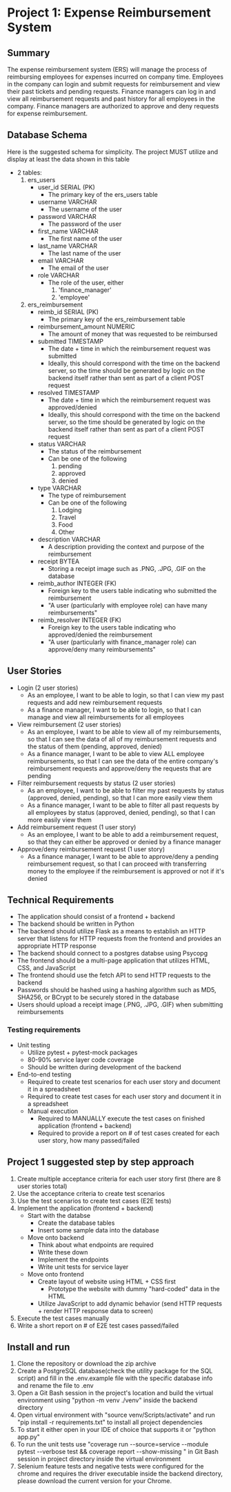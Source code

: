 # Project 1: Expense Reimbursement System

## Summary
The expense reimbursement system (ERS) will manage the process of reimbursing employees for expenses incurred on company time. Employees in the company can login and submit requests for reimbursement and view their past tickets and pending requests. Finance managers can log in and view all reimbursement requests and past history for all employees in the company. Finance managers are authorized to approve and deny requests for expense reimbursement.

## Database Schema
Here is the suggested schema for simplicity. The project MUST utilize and display at least the data shown in this table

* 2 tables:
    1. ers_users
        - user_id SERIAL (PK)   
            - The primary key of the ers_users table
        - username VARCHAR
            - The username of the user
        - password VARCHAR
            - The password of the user
        - first_name VARCHAR
            - The first name of the user
        - last_name VARCHAR
            - The last name of the user
        - email VARCHAR
            - The email of the user
        - role VARCHAR
            - The role of the user, either
                1. 'finance_manager'
                2. 'employee'
    2. ers_reimbursement
        - reimb_id SERIAL (PK)
            - The primary key of the ers_reimbursement table
        - reimbursement_amount NUMERIC
            - The amount of money that was requested to be reimbursed
        - submitted TIMESTAMP
            - The date + time in which the reimbursement request was submitted
            - Ideally, this should correspond with the time on the backend server, so the time should be generated by logic on the backend itself rather than sent as part of a client POST request
        - resolved TIMESTAMP
            - The date + time in which the reimbursement request was approved/denied
            - Ideally, this should correspond with the time on the backend server, so the time should be generated by logic on the backend itself rather than sent as part of a client POST request
        - status VARCHAR
            - The status of the reimbursement
            - Can be one of the following
                1. pending
                2. approved
                3. denied
        - type VARCHAR
            - The type of reimbursement
            - Can be one of the following
                1. Lodging
                2. Travel
                3. Food
                4. Other
        - description VARCHAR
            - A description providing the context and purpose of the reimbursement
        - receipt BYTEA
            - Storing a receipt image such as .PNG, .JPG, .GIF on the database
        - reimb_author INTEGER (FK)
            - Foreign key to the users table indicating who submitted the reimbursement
            - "A user (particularly with employee role) can have many reimbursements"
        - reimb_resolver INTEGER (FK)
            - Foreign key to the users table indicating who approved/denied the reimbursement
            - "A user (particularly with finance_manager role) can approve/deny many reimbursements"

## User Stories
* Login (2 user stories)
    - As an employee, I want to be able to login, so that I can view my past requests and add new reimbursement requests
    - As a finance manager, I want to be able to login, so that I can manage and view all reimbursements for all employees
* View reimbursement (2 user stories)
    - As an employee, I want to be able to view all of my reimbursements, so that I can see the data of all of my reimbursement requests and the status of them (pending, approved, denied)
    - As a finance manager, I want to be able to view ALL employee reimbursements, so that I can see the data of the entire company's reimbursement requests and approve/deny the requests that are pending
* Filter reimbursement requests by status (2 user stories)
    - As an employee, I want to be able to filter my past requests by status (approved, denied, pending), so that I can more easily view them
    - As a finance manager, I want to be able to filter all past requests by all employees by status (approved, denied, pending), so that I can more easily view them
* Add reimbursement request (1 user story)
    - As an employee, I want to be able to add a reimbursement request, so that they can either be approved or denied by a finance manager
* Approve/deny reimbursement request (1 user story)
    - As a finance manager, I want to be able to approve/deny a pending reimbursement request, so that I can proceed with transferring money to the employee if the reimbursement is approved or not if it's denied

## Technical Requirements
- The application should consist of a frontend + backend
- The backend should be written in Python
- The backend should utilize Flask as a means to establish an HTTP server that listens for HTTP requests from the frontend and provides an appropriate HTTP response
- The backend should connect to a postgres databse using Psycopg
- The frontend should be a multi-page application that utilizes HTML, CSS, and JavaScript
- The frontend should use the fetch API to send HTTP requests to the backend
- Passwords should be hashed using a hashing algorithm such as MD5, SHA256, or BCrypt to be securely stored in the database
- Users should upload a receipt image (.PNG, .JPG, .GIF) when submitting reimbursements

### Testing requirements
- Unit testing
    - Utilize pytest + pytest-mock packages
    - 80-90% service layer code coverage
    - Should be written during development of the backend
- End-to-end testing
    - Required to create test scenarios for each user story and document it in a spreadsheet
    - Required to create test cases for each user story and document it in a spreadsheet
    - Manual execution
        - Required to MANUALLY execute the test cases on finished application (frontend + backend)
        - Required to provide a report on # of test cases created for each user story, how many passed/failed

## Project 1 suggested step by step approach 
1. Create multiple acceptance criteria for each user story first (there are 8 user stories total)
2. Use the acceptance criteria to create test scenarios
3. Use the test scenarios to create test cases (E2E tests)
4. Implement the application (frontend + backend)
    - Start with the databse
        - Create the database tables
        - Insert some sample data into the database
    - Move onto backend
        - Think about what endpoints are required
        - Write these down
        - Implement the endpoints
        - Write unit tests for service layer
    - Move onto frontend
        - Create layout of website using HTML + CSS first
            - Prototype the website with dummy "hard-coded" data in the HTML
        - Utilize JavaScript to add dynamic behavior (send HTTP requests + render HTTP response data to screen) 
5. Execute the test cases manually
6. Write a short report on # of E2E test cases passed/failed

## Install and run

1. Clone the repository or download the zip archive
2. Create a PostgreSQL database(check the utility package for the SQL script) and fill in the .env.example file with the specific database info and rename the file to .env
3. Open a Git Bash session in the project's location and build the virtual environment using "python -m venv ./venv" inside the backend directory
4. Open virtual environment with "source venv/Scripts/activate" and run "pip install -r requirements.txt" to install all project dependencies
5. To start it either open in your IDE of choice that supports it or "python app.py"
6. To run the unit tests use "coverage run --source=service --module pytest --verbose test && coverage report --show-missing
" in Git Bash session in project directory inside the virtual environment
7. Selenium feature tests and negative tests were configured for the chrome and requires the driver executable inside the backend directory, please download the current version for your Chrome.  

